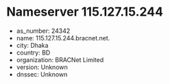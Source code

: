 # Nameserver 115.127.15.244

* as_number: 24342
* name: 115.127.15.244.bracnet.net.
* city: Dhaka
* country: BD
* organization: BRACNet Limited
* version: Unknown
* dnssec: Unknown
